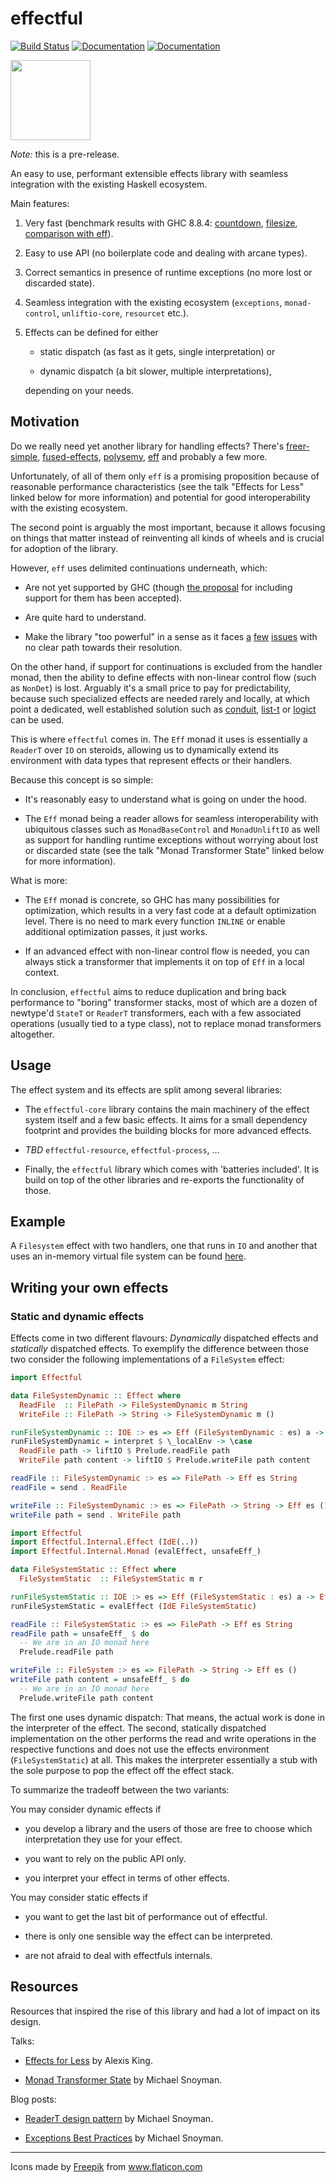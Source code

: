 # effectful

[![Build Status](https://github.com/arybczak/effectful/workflows/Haskell-CI/badge.svg?branch=master)](https://github.com/arybczak/effectful/actions?query=branch%3Amaster)
[![Documentation](https://img.shields.io/static/v1?label=docs&message=effectful-core-0.1&color=informational)](https://rybczak.net/files/effectful/effectful-core-0.1-docs)
[![Documentation](https://img.shields.io/static/v1?label=docs&message=effectful-0.1&color=informational)](https://rybczak.net/files/effectful/effectful-0.1-docs)

<img src="https://user-images.githubusercontent.com/387658/127747903-f728437f-2ee4-47b8-9f0c-5102fd44c8e4.png" width="128">

*Note:* this is a pre-release.

An easy to use, performant extensible effects library with seamless integration
with the existing Haskell ecosystem.

Main features:

1. Very fast (benchmark results with GHC 8.8.4:
   [countdown](https://rybczak.net/files/effectful/countdown.html),
   [filesize](https://rybczak.net/files/effectful/filesize.html), [comparison
   with eff](https://rybczak.net/files/effectful/eff_comparison.html)).

2. Easy to use API (no boilerplate code and dealing with arcane types).

3. Correct semantics in presence of runtime exceptions (no more lost or
   discarded state).

4. Seamless integration with the existing ecosystem (`exceptions`,
   `monad-control`, `unliftio-core`, `resourcet` etc.).

5. Effects can be defined for either

   - static dispatch (as fast as it gets, single interpretation) or

   - dynamic dispatch (a bit slower, multiple interpretations),

   depending on your needs.

## Motivation

Do we really need yet another library for handling effects? There's
[freer-simple](https://hackage.haskell.org/package/freer-simple),
[fused-effects](https://hackage.haskell.org/package/fused-effects),
[polysemy](https://hackage.haskell.org/package/polysemy),
[eff](https://github.com/hasura/eff) and probably a few more.

Unfortunately, of all of them only `eff` is a promising proposition because of
reasonable performance characteristics (see the talk "Effects for Less" linked
below for more information) and potential for good interoperability with the
existing ecosystem.

The second point is arguably the most important, because it allows focusing on
things that matter instead of reinventing all kinds of wheels and is crucial for
adoption of the library.

However, `eff` uses delimited continuations underneath, which:

- Are not yet supported by GHC (though [the
proposal](https://github.com/ghc-proposals/ghc-proposals/pull/313) for including
support for them has been accepted).

- Are quite hard to understand.

- Make the library "too powerful" in a sense as it faces
  [a](https://github.com/hasura/eff/issues/13)
  [few](https://github.com/hasura/eff/issues/7)
  [issues](https://github.com/hasura/eff/issues/12) with no clear path towards
  their resolution.

On the other hand, if support for continuations is excluded from the handler
monad, then the ability to define effects with non-linear control flow (such as
`NonDet`) is lost. Arguably it's a small price to pay for predictability,
because such specialized effects are needed rarely and locally, at which point a
dedicated, well established solution such as
[conduit](https://hackage.haskell.org/package/conduit),
[list-t](https://hackage.haskell.org/package/list-t) or
[logict](https://hackage.haskell.org/package/logict) can be used.

This is where `effectful` comes in. The `Eff` monad it uses is essentially a
`ReaderT` over `IO` on steroids, allowing us to dynamically extend its
environment with data types that represent effects or their handlers.

Because this concept is so simple:

- It's reasonably easy to understand what is going on under the hood.

- The `Eff` monad being a reader allows for seamless interoperability with
  ubiquitous classes such as `MonadBaseControl` and `MonadUnliftIO` as well as
  support for handling runtime exceptions without worrying about lost or
  discarded state (see the talk "Monad Transformer State" linked below for more
  information).

What is more:

- The `Eff` monad is concrete, so GHC has many possibilities for optimization,
  which results in a very fast code at a default optimization level. There is no
  need to mark every function `INLINE` or enable additional optimization passes,
  it just works.

- If an advanced effect with non-linear control flow is needed, you can always
  stick a transformer that implements it on top of `Eff` in a local context.

In conclusion, `effectful` aims to reduce duplication and bring back performance
to "boring" transformer stacks, most of which are a dozen of newtype'd `StateT`
or `ReaderT` transformers, each with a few associated operations (usually tied
to a type class), not to replace monad transformers altogether.

## Usage

The effect system and its effects are split among several libraries:

- The `effectful-core` library contains the main machinery of the effect system
  itself and a few basic effects.
  It aims for a small dependency footprint and provides the building blocks for
  more advanced effects.

- _TBD_ `effectful-resource`, `effectful-process`, ...

- Finally, the `effectful` library which comes with 'batteries included'. It is
  build on top of the other libraries and re-exports the functionality of those.

## Example

A `Filesystem` effect with two handlers, one that runs in `IO` and another that
uses an in-memory virtual file system can be found
[here](https://github.com/arybczak/effectful/blob/master/effectful/examples/FileSystem.hs).

## Writing your own effects

### Static and dynamic effects

Effects come in two different flavours: _Dynamically_ dispatched effects and
_statically_ dispatched effects. To exemplify the difference between those two
consider the following implementations of a `FileSystem` effect:

```haskell
import Effectful

data FileSystemDynamic :: Effect where
  ReadFile  :: FilePath -> FileSystemDynamic m String
  WriteFile :: FilePath -> String -> FileSystemDynamic m ()

runFileSystemDynamic :: IOE :> es => Eff (FileSystemDynamic : es) a -> Eff es a
runFileSystemDynamic = interpret $ \_localEnv -> \case
  ReadFile path -> liftIO $ Prelude.readFile path
  WriteFile path content -> liftIO $ Prelude.writeFile path content

readFile :: FileSystemDynamic :> es => FilePath -> Eff es String
readFile = send . ReadFile

writeFile :: FileSystemDynamic :> es => FilePath -> String -> Eff es ()
writeFile path = send . WriteFile path
```

```haskell
import Effectful
import Effectful.Internal.Effect (IdE(..))
import Effectful.Internal.Monad (evalEffect, unsafeEff_)

data FileSystemStatic :: Effect where
  FileSystemStatic  :: FileSystemStatic m r

runFileSystemStatic :: IOE :> es => Eff (FileSystemStatic : es) a -> Eff es a
runFileSystemStatic = evalEffect (IdE FileSystemStatic)

readFile :: FileSystemStatic :> es => FilePath -> Eff es String
readFile path = unsafeEff_ $ do
  -- We are in an IO monad here
  Prelude.readFile path

writeFile :: FileSystem :> es => FilePath -> String -> Eff es ()
writeFile path content = unsafeEff_ $ do
  -- We are in an IO monad here
  Prelude.writeFile path content
```

The first one uses dynamic dispatch: That means, the actual work is done in the
interpreter of the effect. The second, statically dispatched implementation on
the other performs the read and write operations in the respective functions and
does not use the effects environment (`FileSystemStatic`) at all. This makes the
interpreter essentially a stub with the sole purpose to pop the effect off the
effect stack.

To summarize the tradeoff between the two variants:

You may consider dynamic effects if

- you develop a library and the users of those are free to choose which
  interpretation they use for your effect.

- you want to rely on the public API only.

- you interpret your effect in terms of other effects.

You may consider static effects if

- you want to get the last bit of performance out of effectful.

- there is only one sensible way the effect can be interpreted.

- are not afraid to deal with effectfuls internals.

## Resources

Resources that inspired the rise of this library and had a lot of impact on its
design.

Talks:

* [Effects for Less](https://www.youtube.com/watch?v=0jI-AlWEwYI) by Alexis King.

* [Monad Transformer State](https://www.youtube.com/watch?v=KZIN9f9rI34) by Michael Snoyman.

Blog posts:

* [ReaderT design pattern](https://www.fpcomplete.com/blog/2017/06/readert-design-pattern/) by Michael Snoyman.

* [Exceptions Best Practices](https://www.fpcomplete.com/blog/2016/11/exceptions-best-practices-haskell/) by Michael Snoyman.

----------------------------------------

<div>Icons made by <a href="https://www.freepik.com" title="Freepik">Freepik</a> from <a href="https://www.flaticon.com/" title="Flaticon">www.flaticon.com</a></div>
